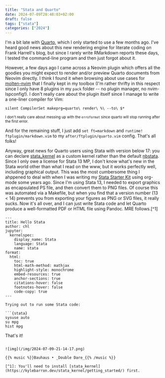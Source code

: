 ```yaml
---
title: "Stata and Quarto"
date: 2024-07-09T20:48:03+02:00
draft: false
tags: ["stata"]
categories: ["2024"]
---
```


I'm a bit late with [Quarto](https://quarto.org/), which I only started to use a few months ago. I've heard good news about this new rendering engine for literate coding on Frank Harrell's blog, but since I rarely write RMarkdown reports these days, I tested the command-line program and then just forgot about it.

However, a few days ago I came across a Neovim plugin which offers all the goodies you might expect to render and/or preview Quarto documents from Neovim directly. I think I found it when browsing about use cases for [molten-nvim](https://github.com/benlubas/molten-nvim) that I finally kept in my toolbox (I'm rather thrifty in this respect since I only have 8 plugins in my `pack` folder -- no plugin manager, no nvim-lspconfig!). I don't really care about the plugin itself since I manage to write a one-liner compiler for Vim:

```
silent CompilerSet makeprg=quarto\ render\ %\ --to\ $*
```
<small>I don't really care about messing up with the `erroformat` since quarto will stop running after the first error.</small>

And for the remaining stuff, I just add `set ft=markdown` and `runtime! ftplugin/markdown.vim` to my `after/ftplugin/quarto.vim` config. That's all folks!

Anyway, great news for Quarto users using Stata with version below 17: you can declare [stata_kernel](https://kylebarron.dev/stata_kernel/getting_started/) as a custom kernel rather than the default [nbstata](https://hugetim.github.io/nbstata/). Since I only owe a license for Stata 13 MP, I don't know what's new in the Stata world other than what I read on the www, but it works perfectly well, including graphical output. This was the most cumbersome thing I ahppened to deal with when I was writing my [Stata Starter Kit](https://aliquote.org/articles/stata-sk/) using org-mode some years ago. Since I'm using Stata 13, I needed to export graphics as encapsulated PS file, and then convert them to PNG files. Of course this was automated via a Makefile, but when you find that a version number (13 < 14) prevents you from exporting your figures as PNG or SVG files, it really sucks. Now it's all over, and I can just write Stata code and let Quarto produce a well-formatted PDF or HTML file using Pandoc. MRE follows.[^1]

```
---
title: Hello Stata
author: chl
jupyter:
  kernelspec:
    display_name: Stata
    language: Stata
    name: stata
format:
  html:
    toc: true
    html-math-method: mathjax
    highlight-style: monochrome
    embed-resources: true
    anchor-sections: true
    citations-hover: false
    footnotes-hover: false
    code-copy: true
---

Trying out to run some Stata code:

```{stata}
sysuse auto
su mpg
hist mpg
```

That's it!
```

![img](/img/2024-07-09-21-14-17.png)

{{% music %}}Bauhaus • _Double Dare_{{% /music %}}

[^1]: You'll need to install [stata_kernel](https://kylebarron.dev/stata_kernel/getting_started/) first.
